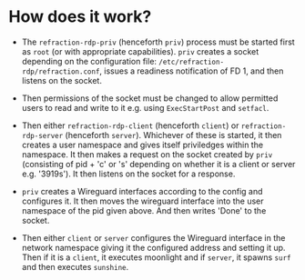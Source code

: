 # How does it work?

- The `refraction-rdp-priv` (henceforth `priv`) process must be started first as `root` (or with appropriate capabilities). `priv` creates a socket depending on the configuration file: `/etc/refraction-rdp/refraction.conf`, issues a readiness notification of FD 1, and then listens on the socket.

- Then permissions of the socket must be changed to allow permitted users to read and write to it e.g. using `ExecStartPost` and `setfacl`.

- Then either `refraction-rdp-client` (henceforth `client`) or `refraction-rdp-server` (henceforth `server`). Whichever of these is started, it then creates a user namespace and gives itself priviledges within the namespace. It then makes a request on the socket created by `priv` (consisting of pid + 'c' or 's' depending on whether it is a client or server e.g. '3919s'). It then listens on the socket for a response.

- `priv` creates a Wireguard interfaces according to the config and configures it. It then moves the wireguard interface into the user namespace of the pid given above. And then writes 'Done' to the socket.

- Then either `client` or `server` configures the Wireguard interface in the network namespace giving it the configured address and setting it up. Then if it is a `client`, it executes moonlight and if `server`, it spawns `surf` and then executes `sunshine`.

